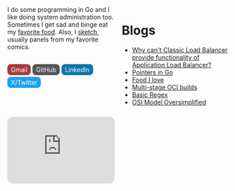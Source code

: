 <div class="index-container">

<div class="index-sidebar">
I do some programming in Go and I like doing system administration too. Sometimes I get sad and binge eat my <a href="./like-food.html">favorite food</a>. Also, I <a href="./sketches.html">sketch</a>, usually panels from my favorite comics.<br><br>

<a href="mailto:mprasadme@gmail.com" style="display: inline-block; padding: 0.25rem 0.5rem; background-color: rgb(167, 58, 58); color: #fff; text-decoration: none; border-radius: 0.5rem; margin-bottom: 0.25rem;">Gmail</a>
<a href="https://github.com/snwzt" style="display: inline-block; padding: 0.25rem 0.5rem; background-color: rgb(85, 85, 85); color: #fff; text-decoration: none; border-radius: 0.5rem; margin-bottom: 0.25rem;">GitHub</a>
<a href="https://www.linkedin.com/in/mdehury" style="display: inline-block; padding: 0.25rem 0.5rem; background-color: #0e76a8; color: #fff; text-decoration: none; border-radius: 0.5rem; margin-bottom: 0.25rem;">LinkedIn</a>
<a href="https://twitter.com/sloflayer" style="display: inline-block; padding: 0.25rem 0.5rem; background-color: #1da1f2; color: #fff; text-decoration: none; border-radius: 0.5rem; margin-bottom: 0.25rem;">X/Twitter</a>

<br><br>

<iframe style="border-radius:12px" src="https://open.spotify.com/embed/playlist/3VWmqPD3cThdZNR8RSjgMm?utm_source=generator" width="100%" height="152" frameBorder="0" allowfullscreen="" allow="autoplay; clipboard-write; encrypted-media; fullscreen; picture-in-picture" loading="lazy"></iframe>

</div>

<div class="index-main-content">

<h1>Blogs</h1>

<ul>
    <li><a href="./l4-l7-lb.html">Why can't Classic Load Balancer provide functionality of Application Load Balancer?</a></li>
    <li><a href="./ptr-go.html">Pointers in Go</a></li>
    <li><a href="./like-food.html">Food I love</a></li>
    <li><a href="./multi-stage-oci.html">Multi-stage OCI builds</a></li>
    <li><a href="./basic-regex.html">Basic Regex</a></li>
    <li><a href="./osi-model-oversimplified.html">OSI Model Oversimplified</a></li>
</ul>

</div>

</div>

<style>
.index-container {
    display: flex;
    flex-direction: column;
}

.index-sidebar {
    flex: 1;
}

.index-main-content {
    margin-top: 1rem;
    flex: 1;
}

@media only screen and (min-width: 768px) {
    .index-container {
        flex-direction: row;
    }

    .index-sidebar {
        margin-right: 1rem;
    }

    .index-main-content {
        margin-top: unset;
    }
}

</style>